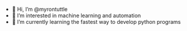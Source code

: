- 👋 Hi, I’m @myrontuttle
- 👀 I’m interested in machine learning and automation
- 🌱 I’m currently learning the fastest way to develop python programs

<!---
myrontuttle/myrontuttle is a ✨ special ✨ repository because its `README.md` (this file) appears on your GitHub profile.
You can click the Preview link to take a look at your changes.
--->
